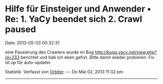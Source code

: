 Hilfe für Einsteiger und Anwender • Re: 1. YaCy beendet sich 2. Crawl paused
============================================================================

Date: 2013-05-03 00:32:31

eine Pausierung des Crawlers wurde im Bug
<http://bugs.yacy.net/view.php?id=233> berichtet und hab ich eben
gefixt. Bitte damit wieder probieren. Fix ist up für auto-updater.

Statistik: Verfasst von
[Orbiter](http://forum.yacy-websuche.de/memberlist.php?mode=viewprofile&u=2)
--- Do Mai 02, 2013 11:32 pm

------------------------------------------------------------------------
